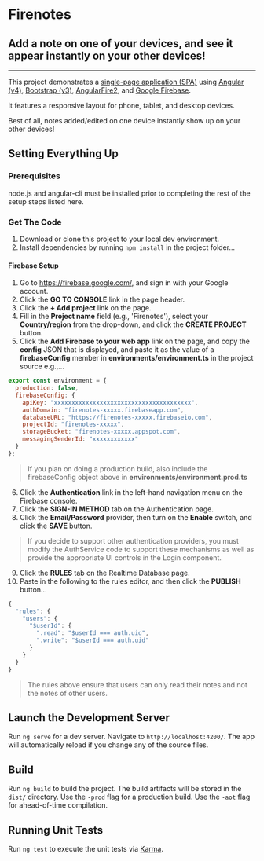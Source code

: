 # Firenotes

## Add a note on one of your devices, and see it appear instantly on your other devices!

***

This project demonstrates a [single-page application (SPA)](https://en.wikipedia.org/wiki/Single-page_application) using [Angular (v4)](https://angular.io/), [Bootstrap (v3)](http://getbootstrap.com/), [AngularFire2](https://github.com/angular/angularfire2), and [Google Firebase](https://firebase.google.com/).

It features a responsive layout for phone, tablet, and desktop devices.

Best of all, notes added/edited on one device instantly show up on your other devices!

## Setting Everything Up

### Prerequisites

node.js and angular-cli must be installed prior to completing the rest of the setup steps listed here.

### Get The Code

 1. Download or clone this project to your local dev environment.
 2. Install dependencies by running ```npm install``` in the project folder...

#### Firebase Setup

 1. Go to https://firebase.google.com/, and sign in with your Google account.
 2. Click the **GO TO CONSOLE** link in the page header.
 3. Click the **+ Add project** link on the page.
 4. Fill in the **Project name** field (e.g., 'Firenotes'), select your **Country/region** from the drop-down, and click the **CREATE PROJECT** button.
 5. Click the **Add Firebase to your web app** link on the page, and copy the **config** JSON that is displayed, and paste it as the value of a **firebaseConfig** member in **environments/environment.ts** in the project source  e.g.,...
 
```javascript
export const environment = {
  production: false,
  firebaseConfig: {
    apiKey: "xxxxxxxxxxxxxxxxxxxxxxxxxxxxxxxxxxxxxxx",
    authDomain: "firenotes-xxxxx.firebaseapp.com",
    databaseURL: "https://firenotes-xxxxx.firebaseio.com",
    projectId: "firenotes-xxxxx",
    storageBucket: "firenotes-xxxxx.appspot.com",
    messagingSenderId: "xxxxxxxxxxxx"
  }
};
```
> If you plan on doing a production build, also include the firebaseConfig object above in **environments/environment.prod.ts** 
 
 6. Click the **Authentication** link in the left-hand navigation menu on the Firebase console.
 7. Click the **SIGN-IN METHOD** tab on the Authentication page.
 8. Click the **Email/Password** provider, then turn on the **Enable** switch, and click the **SAVE** button.
 
 > If you decide to support other authentication providers, you must modify the AuthService code to support these mechanisms as well as provide the appropriate UI controls in the Login component.
 
 9. Click the **RULES** tab on the Realtime Database page.
 10. Paste in the following to the rules editor, and then click the **PUBLISH** button...
 
```javascript
{
  "rules": {
    "users": {
      "$userId": {
        ".read": "$userId === auth.uid",
        ".write": "$userId === auth.uid"   
      }
    }
  }
}
```

>The rules above ensure that users can only read their notes and not the notes of other users.

## Launch the Development Server

Run `ng serve` for a dev server. Navigate to `http://localhost:4200/`. The app will automatically reload if you change any of the source files.

## Build

Run `ng build` to build the project. The build artifacts will be stored in the `dist/` directory. Use the `-prod` flag for a production build. Use the `-aot` flag for ahead-of-time compilation.

## Running Unit Tests

Run `ng test` to execute the unit tests via [Karma](https://karma-runner.github.io).

